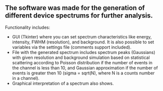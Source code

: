 ## The software was made for the generation of different device spectrums for further analysis.

Functionality includes:

- GUI (Tkinter) where you can set spectrum characteristics like energy, intensity, FWHM (resolution), and background. It is also possible to set variables via the settings file (comments support included).
- File with the generated spectrum includes spectrum peaks (Gaussians) with given resolution and background simulation based on statistical scattering according to Poisson distribution if the number of events in the channel is less than 10, and Gaussian approximation if the number of events is greater then 10 (sigma = sqrt(N), where N is a counts number in a channel).
- Graphical interpretation of a spectrum also shows.
